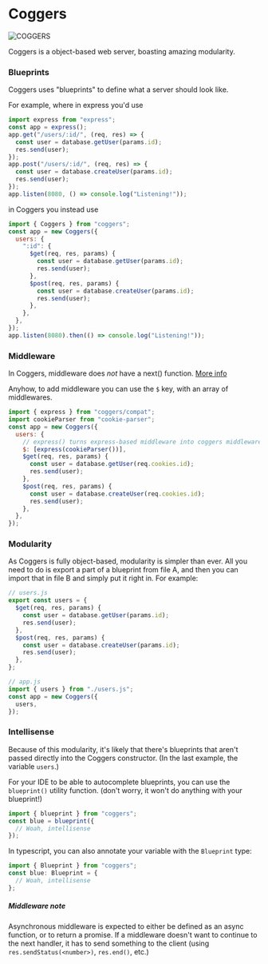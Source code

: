 # Coggers

![COGGERS](https://cdn.betterttv.net/emote/5ab6f0ece1d6391b63498774/3x)

Coggers is a object-based web server, boasting amazing modularity.

### Blueprints

Coggers uses "blueprints" to define what a server should look like.

For example, where in express you'd use

```js
import express from "express";
const app = express();
app.get("/users/:id/", (req, res) => {
  const user = database.getUser(params.id);
  res.send(user);
});
app.post("/users/:id/", (req, res) => {
  const user = database.createUser(params.id);
  res.send(user);
});
app.listen(8080, () => console.log("Listening!"));
```

in Coggers you instead use

```js
import { Coggers } from "coggers";
const app = new Coggers({
  users: {
    ":id": {
      $get(req, res, params) {
        const user = database.getUser(params.id);
        res.send(user);
      },
      $post(req, res, params) {
        const user = database.createUser(params.id);
        res.send(user);
      },
    },
  },
});
app.listen(8080).then(() => console.log("Listening!"));
```

### Middleware

In Coggers, middleware does _not_ have a next() function. [More info](#middleware-note)

Anyhow, to add middleware you can use the `$` key, with an array of middlewares.

```js
import { express } from "coggers/compat";
import cookieParser from "cookie-parser";
const app = new Coggers({
  users: {
    // express() turns express-based middleware into coggers middleware.
    $: [express(cookieParser())],
    $get(req, res, params) {
      const user = database.getUser(req.cookies.id);
      res.send(user);
    },
    $post(req, res, params) {
      const user = database.createUser(req.cookies.id);
      res.send(user);
    },
  },
});
```

### Modularity

As Coggers is fully object-based, modularity is simpler than ever. All you need to do is export a part of a blueprint from file A, and then you can import that in file B and simply put it right in. For example:

```js
// users.js
export const users = {
  $get(req, res, params) {
    const user = database.getUser(params.id);
    res.send(user);
  },
  $post(req, res, params) {
    const user = database.createUser(params.id);
    res.send(user);
  },
};
```

```js
// app.js
import { users } from "./users.js";
const app = new Coggers({
  users,
});
```

### Intellisense

Because of this modularity, it's likely that there's blueprints that aren't passed directly into the Coggers constructor. (In the last example, the variable `users`.)

For your IDE to be able to autocomplete blueprints, you can use the `blueprint()` utility function. (don't worry, it won't do anything with your blueprint!)

```js
import { blueprint } from "coggers";
const blue = blueprint({
  // Woah, intellisense
});
```

In typescript, you can also annotate your variable with the `Blueprint` type:

```ts
import { Blueprint } from "coggers";
const blue: Blueprint = {
  // Woah, intellisense
};
```

##### Middleware note

Asynchronous middleware is expected to either be defined as an async function, or to return a promise. If a middleware doesn't want to continue to the next handler, it has to send something to the client (using `res.sendStatus(<number>)`, `res.end()`, etc.)
